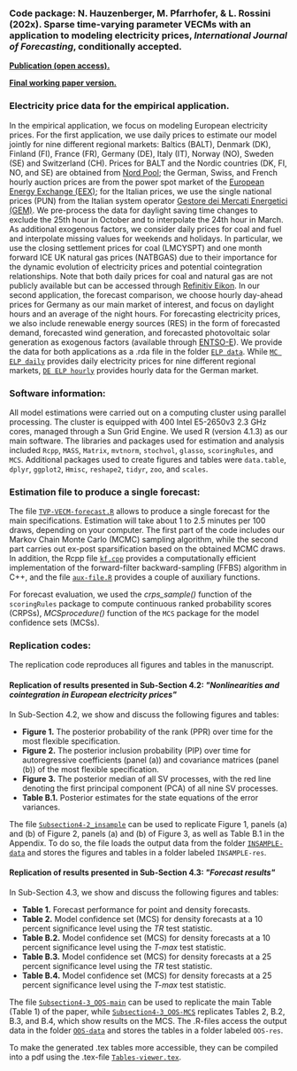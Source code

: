 ### Code package: N. Hauzenberger, M. Pfarrhofer, & L. Rossini (202x). Sparse time-varying parameter VECMs with an application to modeling electricity prices, *International Journal of Forecasting*, conditionally accepted.

[**Publication (open access).**](https://www.dropbox.com/scl/fi/j4yh5t0xs3j62dpjhre2r/HPR_TVP-VECM.pdf?rlkey=b88yuazdmgsgkta8rjggz611m&dl=0)

[**Final working paper version.**](https://www.dropbox.com/scl/fi/j4yh5t0xs3j62dpjhre2r/HPR_TVP-VECM.pdf?rlkey=b88yuazdmgsgkta8rjggz611m&dl=0)

### Electricity price data for the empirical application.
In the empirical application, we focus on modeling European electricity prices. For the first application, we use daily prices to estimate our model jointly for nine different regional markets: Baltics (BALT), Denmark (DK), Finland (FI), France (FR), Germany (DE), Italy (IT), Norway (NO), Sweden (SE) and Switzerland (CH). Prices for BALT and the Nordic countries (DK, FI, NO, and SE) are obtained from [Nord Pool](https://www.nordpoolgroup.com); the German, Swiss, and French hourly auction prices are from the power spot market of the [European Energy Exchange (EEX)](https://www.eex.com/en/); for the Italian prices, we use the single national prices (PUN) from the Italian system operator [Gestore dei Mercati Energetici (GEM)](https://www.mercatoelettrico.org/it/). We pre-process the data for daylight saving time changes to exclude the 25th hour in October and to interpolate the 24th hour in March. As additional exogenous factors, we consider daily prices for coal and fuel and interpolate missing values for weekends and holidays. In particular, we use the closing settlement prices for coal (LMCYSPT) and one month forward ICE UK natural gas prices (NATBGAS) due to their importance for the dynamic evolution of electricity prices and potential cointegration relationships. Note that both daily prices for coal and natural gas are not publicly available but can be accessed through [Refinitiv Eikon](https://eikon.refinitiv.com). In our second application, the forecast comparison, we choose hourly day-ahead prices for Germany as our main market of interest, and focus on daylight hours and an average of the night hours. For forecasting electricity prices, we also include renewable energy sources (RES) in the form of forecasted demand, forecasted wind generation, and forecasted photovoltaic solar generation as exogenous factors (available through [ENTSO-E](https://www.entsoe.eu)). We provide the data for both applications as a .rda file in the folder [`ELP data`](./ELP-data). While [`MC ELP daily`](./ELP-data/MC_elp_daily.rda) provides daily electricity prices for nine different regional markets, [`DE ELP hourly`](./ELP-data/DE_elp_hourly.rda) provides hourly data for the German market.

### Software information: 
All model estimations were carried out on a computing cluster using parallel processing. The cluster is equipped with 400 Intel E5-2650v3 2.3 GHz cores, managed through a Sun Grid Engine. We used R (version 4.1.3) as our main software. The libraries and packages used for estimation and analysis included `Rcpp`, `MASS`, `Matrix`, `mvtnorm`, `stochvol`, `glasso`, `scoringRules`, and `MCS`. Additional packages used to create figures and tables were `data.table`, `dplyr`, `ggplot2`, `Hmisc`, `reshape2`, `tidyr`, `zoo`, and `scales`.

### Estimation file to produce a single forecast:

The file [`TVP-VECM-forecast.R`](TVP-VECM_forecast.R) allows to produce a single forecast for the main specifications. Estimation will take about 1 to 2.5 minutes per 100 draws, depending on your computer. The first part of the code includes our Markov Chain Monte Carlo (MCMC) sampling algorithm, while the second part carries out ex-post sparsification based on the obtained MCMC draws. In addition, the Rcpp file [`kf.cpp`](./aux_funcs/kf.cpp) provides a computationally efficient implementation of the forward-filter backward-sampling (FFBS) algorithm in C++, and the file [`aux-file.R`](./aux_funcs/aux-file.R) provides a couple of auxiliary functions.

For forecast evaluation, we used the *crps_sample()* function of the `scoringRules` package to compute continuous ranked probability scores (CRPSs), *MCSprocedure()* function of the `MCS` package for the model confidence sets (MCSs). 

### Replication codes:
The replication code reproduces all figures and tables in the manuscript. 

#### Replication of results presented in Sub-Section 4.2: *"Nonlinearities and cointegration in European electricity prices"*

In Sub-Section 4.2, we show and discuss the following figures and tables:

* **Figure 1.** The posterior probability of the rank (PPR) over time for the most flexible specification.
* **Figure 2.** The posterior inclusion probability (PIP) over time for autoregressive coefficients (panel (a)) and covariance matrices (panel (b)) of the most flexible specification.
* **Figure 3.** The posterior median of all SV processes, with the red line denoting the first principal component (PCA) of all nine SV processes.
* **Table B.1.** Posterior estimates for the state equations of the error variances.

The file [`Subsection4-2_insample`](Subsection4-2_insample.R) can be used to replicate Figure 1, panels (a) and (b) of Figure 2, panels (a) and (b) of Figure 3, as well as Table B.1 in the Appendix. To do so, the file loads the output data from the folder [`INSAMPLE-data`](./INSAMPLE-data) and stores the figures and tables in a folder labeled `INSAMPLE-res`.

#### Replication of results presented in Sub-Section 4.3: *"Forecast results"*

In Sub-Section 4.3, we show and discuss the following figures and tables:

* **Table 1.** Forecast performance for point and density forecasts.
* **Table 2.** Model confidence set (MCS) for density forecasts at a 10 percent significance level using the *TR* test statistic.
* **Table B.2.** Model confidence set (MCS) for density forecasts at a 10 percent significance level using the *T-max* test statistic.
* **Table B.3.** Model confidence set (MCS) for density forecasts at a 25 percent significance level using the *TR* test statistic.
* **Table B.4.** Model confidence set (MCS) for density forecasts at a 25 percent significance level using the *T-max* test statistic.

The file [`Subsection4-3_OOS-main`](Subsection4-3_OOS-main.R) can be used to replicate the main Table (Table 1) of the paper, while [`Subsection4-3_OOS-MCS`](Subsection4-3_OOS-MCS.R) replicates Tables 2, B.2, B.3, and B.4, which show results on the MCS. The .R-files access the output data in the folder [`OOS-data`](./OOS-data) and stores the tables in a folder labeled `OOS-res`.

To make the generated .tex tables more accessible, they can be compiled into a pdf using the .tex-file [`Tables-viewer.tex`](Tables-viewer.tex).
